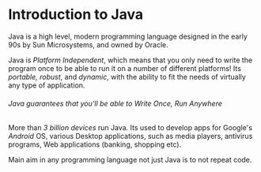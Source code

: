 #  Introduction to Java


Java is a high level, modern programming language designed in the early 90s by
Sun Microsystems, and owned by Oracle.


Java is _*Platform Independent*_, which means that you only need to write the program once to be able to run it on a number of different platforms!
Its *portable, robust*, and *dynamic*, with the ability to fit the needs of virtually any type of application.

###### Java guarantees that you'll be able to _Write Once, Run Anywhere_


More than *3 billion devices* run Java.  Its used to develop apps for Google's *Android* OS, various Desktop applications, such as media players, antivirus programs, Web applications (banking, shopping etc).

Main aim in any programming language not just Java is to not repeat code.
